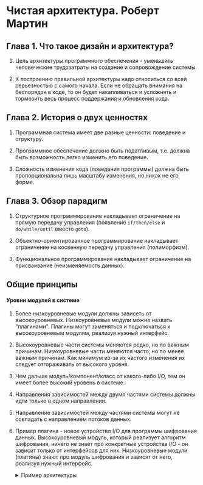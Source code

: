 # Чистая архитектура. Роберт Мартин

## Глава 1. Что такое дизайн и архитектура?

1. Цель архитектуры программного обеспечения - уменьшить человеческие трудозатраты на создание и сопровождение системы.

2. К построению правильной архитектуры надо относиться со всей серьезностью с самого начала. Если  не обращать
  внимания на беспорядок в коде, то он будет накапливаться и усложнять и тормозить весь процесс
  поддержания и обновления кода.

## Глава 2. История о двух ценностях

1. Программная система имеет две разные ценности: поведение и структуру.

2. Программное обеспечение должно быть податливым, т.е. должна быть возможность легко изменить его поведение.

3. Сложность изменения кода (поведения программы) должна быть пропорциональна лишь масштабу изменения,
  но никак не его форме.

## Глава 3. Обзор парадигм

1. Структурное программирование накладывает ограничение на прямую передачу управления
  (появление `if/then/else` и `do/while/until` вместо `goto`).

2. Объектно-ориентированное программирование накладывает ограничение на косвенную передачу управления (полиморфизм).

3. Функциональное программирование накладывает ограничение на присваивание (неизменяемость данных).


## Общие принципы

#### Уровни модулей в системе

1. Более низкоуровневые модули должны зависеть от высокоуровневых. Низкоуровневые модули можно назвать "плагинами".
  Плагины могут заменяться и подключаться к высокоуровневым модулям, реализуя нужный интерфейс.

2. Высокоуровневые части системы меняются редко, но по важным причинам. Низкоуровневые части меняются часто,
  но по менее важным причинам. Как минимум из-за их частого изменения их следует отгораживать от высокого уровня.

3. Чем дальше модуль/компонент/класс от какого-либо I/O, тем он имеет более высокий уровень в системе.

4. Направления зависимостей между двумя частями системы должны идти только в одном направлении.

5. Направление зависимостей между частями системы могут не совпадать с направлением потоков данных.

6. Пример плагина - новое устройство I/O для программы шифрования данных.
  Высокоуровневый модуль, который реализует алгоритм шифрования, ничего не знает про конкретные устройства I/O - он
  зависит только от интерфейсов для них. Низкоуровневые модули (плагины) знают про модуль шифрования и зависят от него,
  реализуя нужный интерфейс.

    <details>
      <summary>Пример архитектуры</summary>

      ![plugin-arch.png](plugin-arch.png)
    </details>

